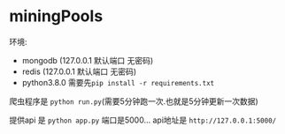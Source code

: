 # miningPools
 
环境:

- mongodb (127.0.0.1 默认端口 无密码)
- redis (127.0.0.1 默认端口 无密码)
- python3.8.0 
需要先`pip install -r requirements.txt`

爬虫程序是 `python run.py`(需要5分钟跑一次.也就是5分钟更新一次数据)

提供api 是 `python app.py` 端口是5000... api地址是 `http://127.0.0.1:5000/`